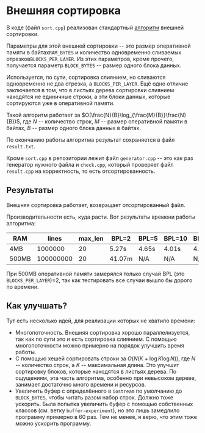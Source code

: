# Внешняя сортировка

В коде (файл `sort.cpp`) реализован стандартный [алгоритм]() внешней сортировки.

Параметры для этой внешней сортировки -- это размер оперативной памяти в байтах`RAM_BYTES` и количество одновременно сливаемых отрезков`BLOCKS_PER_LAYER`. Из этих параметров, кроме прочего, получается параметр `BLOCK_BYTES` -- размер одного блока данных.

Используется, по сути, сортировка слиянием, но сливаются одновременно не два отрезка, а `BLOCKS_PER_LAYER`. Ещё одно отличие заключается в том, что в листьях дерева сортировки слиянием находятся не единичные строки, а эти блоки данных, которые сортируются уже в оперативной памяти.

Такой алгоритм работает за $O(\frac{N}{B}\log_{\frac{M}{B}}\frac{N}{B})$, где $N$ -- количество строк, $M$ -- размер оперативной памяти в байтах, $B$ -- размер одного блока данных в байтах.

По окончанию работы алгоритма результат сохраняется в файл `result.txt`.

Кроме `sort.cpp` в репозитории лежит файл `generator.cpp` -- это как раз генератор нужного файла и `check.cpp`, который проверяет файл `result.cpp` на корректность, то есть отсортированность.

## Результаты

Внешняя сортировка работает, возвращает отсортированный файл.

Производительности есть, куда расти. Вот результаты времени работы алгоритма:


| RAM | lines | max_len | BPL=2 | BPL=5 | BPL=10 | BPL=50 | BPL=100 | BPL=500 | BPL=1000 |
| - | - | - | - | - | - | - | - | - | - |
| 4MB | 1000000 | 20 | 5.27s | 4.65s | 4.01s | 4.3s | 4.57s | 6.11 | 6.67 |
| 500MB | 100000000 | 20 | 41.07m | N/A | N/A | N/A | N/A | N/A | N/A |

При 500MB оперативной памяти замерялся только случай BPL (это `BLOCKS_PER_LAYER`)=2, так как тестировать все случаи вышло бы дорого по времени.

## Как улучшать?

Тут есть несколько идей, для реализации которых не хватило времени:

- Многопоточность. Внешняя сортировка хорошо параллелизуется, так как по сути это и есть сортировка слиянием. С помощью многопоточности можно примерно на порядок улучшить время работы.
- С помощью хешей сортировать строки за $O(N(K + \log K\log N))$, где $N$ -- количество строк, а $K$ -- максимальная длина. Это улучшит сортировку блоков, которые находятся в листьях дерева. По ощущениям, эта часть алгоритма, особенно при невысоком дереве, занимает достаточно много времени и ресурсов.
- Увеличить буфер с определённого в `iostream` по умолчанию до `BLOCK_BYTES`, чтобы читать разом набор строк. Должно тоже ускорить. Была попытка увеличить буфер с помощью собственных классов (см. ветку `buffer-experiment`), но это лишь замедлило программу примерно в 60 раз. Тем не менее, я верю, что этим тоже можно ускорить программу.

